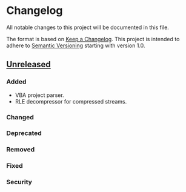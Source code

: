 # Changelog

All notable changes to this project will be documented in this file.

The format is based on [Keep a Changelog](https://keepachangelog.com/en/1.0.0/). This project is intended to adhere to [Semantic Versioning](https://semver.org/spec/v2.0.0.html) starting with version 1.0.

## [Unreleased]

### Added

- VBA project parser.
- RLE decompressor for compressed streams.

### Changed
### Deprecated
### Removed
### Fixed
### Security

[Unreleased]: https://github.com/tim-weis/ovba/compare/827d416...HEAD
